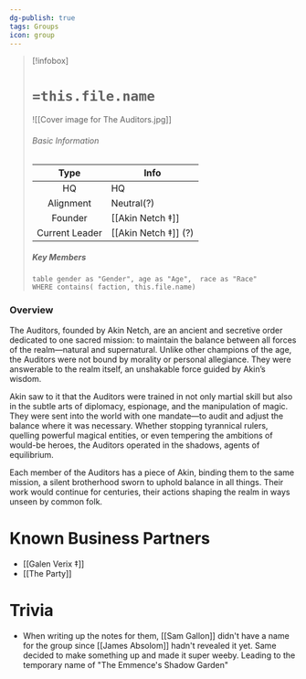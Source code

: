```yaml
---
dg-publish: true
tags: Groups
icon: group
---
```

> [!infobox]
> 
>  # `=this.file.name`
> ![[Cover image for The Auditors.jpg]]
> ###### Basic Information
> 
>  Type | Info |
> :----: | --- |
>  HQ | HQ |
>  Alignment | Neutral(?) |
>  Founder | [[Akin Netch ‡]] |
>  Current Leader | [[Akin Netch ‡]] (?) |
>  ##### Key Members
>  ```dataview
>  table gender as "Gender", age as "Age",  race as "Race"
>  WHERE contains( faction, this.file.name)
>  ```

### Overview
The Auditors, founded by Akin Netch, are an ancient and secretive order dedicated to one sacred mission: to maintain the balance between all forces of the realm—natural and supernatural. Unlike other champions of the age, the Auditors were not bound by morality or personal allegiance. They were answerable to the realm itself, an unshakable force guided by Akin’s wisdom.

Akin saw to it that the Auditors were trained in not only martial skill but also in the subtle arts of diplomacy, espionage, and the manipulation of magic. They were sent into the world with one mandate—to audit and adjust the balance where it was necessary. Whether stopping tyrannical rulers, quelling powerful magical entities, or even tempering the ambitions of would-be heroes, the Auditors operated in the shadows, agents of equilibrium.

Each member of the Auditors has a piece of Akin, binding them to the same mission, a silent brotherhood sworn to uphold balance in all things. Their work would continue for centuries, their actions shaping the realm in ways unseen by common folk.

# Known Business Partners
- [[Galen Verix ‡]]
- [[The Party]] 

# Trivia 
- When writing up the notes for them, [[Sam Gallon]] didn't have a name for the group since [[James Absolom]] hadn't revealed it yet. Same decided to make something up and made it super weeby. Leading to the temporary name of "The Emmence's Shadow Garden"